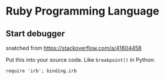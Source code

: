 # Ruby Programming Language

## Start debugger

snatched from <https://stackoverflow.com/a/41604458>

Put this into your source code. Like `breakpoint()` in Python:

```text
require 'irb'; binding.irb
```
